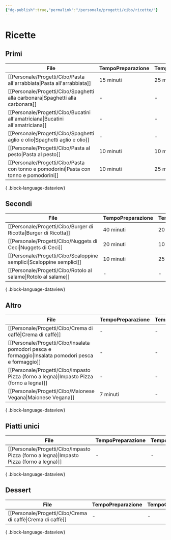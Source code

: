 ```yaml
---
{"dg-publish":true,"permalink":"/personale/progetti/cibo/ricette/"}
---
```



# Ricette

## Primi

| File                                                                                      | TempoPreparazione | TempoCottura | Difficoltà |
| ----------------------------------------------------------------------------------------- | ----------------- | ------------ | ---------- |
| [[Personale/Progetti/Cibo/Pasta all'arrabbiata\|Pasta all'arrabbiata]]                 | 15 minuti         | 25 minuti    | 🟢         |
| [[Personale/Progetti/Cibo/Spaghetti alla carbonara\|Spaghetti alla carbonara]]         | \-                | \-           | 🟡         |
| [[Personale/Progetti/Cibo/Bucatini all'amatriciana\|Bucatini all'amatriciana]]         | \-                | \-           | 🟡         |
| [[Personale/Progetti/Cibo/Spaghetti aglio e olio\|Spaghetti aglio e olio]]             | \-                | \-           | 🟢         |
| [[Personale/Progetti/Cibo/Pasta al pesto\|Pasta al pesto]]                             | 10 minuti         | 10 minuti    | 🟢         |
| [[Personale/Progetti/Cibo/Pasta con tonno e pomodorini\|Pasta con tonno e pomodorini]] | 10 minuti         | 25 minuti    | 🟢         |

{ .block-language-dataview}

## Secondi

| File                                                                    | TempoPreparazione | TempoCottura | Difficoltà |
| ----------------------------------------------------------------------- | ----------------- | ------------ | ---------- |
| [[Personale/Progetti/Cibo/Burger di Ricotta\|Burger di Ricotta]]     | 40 minuti         | 20 minuti    | 🟢         |
| [[Personale/Progetti/Cibo/Nuggets di Ceci\|Nuggets di Ceci]]         | 20 minuti         | 10 minuti    | 🟢         |
| [[Personale/Progetti/Cibo/Scaloppine semplici\|Scaloppine semplici]] | 10 minuti         | 25 minuti    | 🟢         |
| [[Personale/Progetti/Cibo/Rotolo al salame\|Rotolo al salame]]       | \-                | \-           | 🟢         |

{ .block-language-dataview}

## Altro

| File                                                                                                    | TempoPreparazione | TempoCottura | Difficoltà | Portata  |
| ------------------------------------------------------------------------------------------------------- | ----------------- | ------------ | ---------- | -------- |
| [[Personale/Progetti/Cibo/Crema di caffè\|Crema di caffè]]                                           | \-                | \-           | 🟢         | Dolce    |
| [[Personale/Progetti/Cibo/Insalata pomodori pesca e formaggio\|Insalata pomodori pesca e formaggio]] | \-                | \-           | 🟢         | Insalata |
| [[Personale/Progetti/Cibo/Impasto Pizza (forno a legna)\|Impasto Pizza (forno a legna)]]             | \-                | \-           | \-         | Pizza    |
| [[Personale/Progetti/Cibo/Maionese Vegana\|Maionese Vegana]]                                         | 7 minuti          | \-           | 🟢         | Salsa    |

{ .block-language-dataview}

## Piatti unici

| File                                                                                        | TempoPreparazione | TempoCottura | Difficoltà |
| ------------------------------------------------------------------------------------------- | ----------------- | ------------ | ---------- |
| [[Personale/Progetti/Cibo/Impasto Pizza (forno a legna)\|Impasto Pizza (forno a legna)]] | \-                | \-           | \-         |

{ .block-language-dataview}


## Dessert


| File                                                          | TempoPreparazione | TempoCottura | Difficoltà |
| ------------------------------------------------------------- | ----------------- | ------------ | ---------- |
| [[Personale/Progetti/Cibo/Crema di caffè\|Crema di caffè]] | \-                | \-           | 🟢         |

{ .block-language-dataview}
